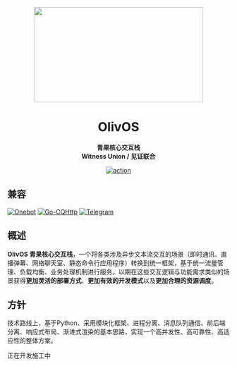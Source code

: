 <p align="center">
  <a href="#">
    <img src="https://raw.githubusercontent.com/OlivOS-Team/OlivOS/main/resource/OlivOS_EA_SIP.jpg" width="384" height="216" alt="">
  </a>
</p>

<div align="center">

# OlivOS

**青果核心交互栈**  
**Witness Union / 见证联合**  

  <a href="https://github.com/OlivOS-Team/OlivOS/actions">
    <img src="https://github.com/OlivOS-Team/OlivOS/workflows/CI-Packing/badge.svg" alt="action">
  </a>

</div>

## 兼容
[![Onebot](https://img.shields.io/badge/-Onebot-EB1923?style=flat-square&logo=Tencent%20QQ&logoColor=white)](https://github.com/botuniverse/onebot)
[![Go-CQHttp](https://img.shields.io/badge/-GoCQHttp-EB1923?style=flat-square&logo=Tencent%20QQ&logoColor=white)](https://github.com/Mrs4s/go-cqhttp)
[![Telegram](https://img.shields.io/badge/-Telegram-26A5E4?style=flat-square&logo=Telegram&logoColor=white)](https://telegram.org/)

## 概述
**OlivOS 青果核心交互栈**，一个将各类涉及异步文本流交互的场景（即时通讯、直播弹幕、网络聊天室、静态命令行应用程序）转换到统一框架，基于统一流量管理、负载均衡、业务处理机制进行服务，以期在这些交互逻辑与功能需求类似的场景获得**更加灵活的部署方式**、**更加有效的开发模式**以及**更加合理的资源调度**。  

## 方针
技术路线上，基于Python、采用模块化框架、进程分离、消息队列通信、前后端分离、响应式布局、渐进式渲染的基本思路，实现一个高并发性、高可靠性、高适应性的整体方案。

正在开发施工中
